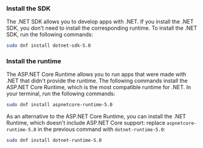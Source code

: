 
### Install the SDK

The .NET SDK allows you to develop apps with .NET. If you install the .NET SDK, you don't need to install the corresponding runtime. To install the .NET SDK, run the following commands:

```bash
sudo dnf install dotnet-sdk-5.0
```

### Install the runtime

The ASP.NET Core Runtime allows you to run apps that were made with .NET that didn't provide the runtime. The following commands install the ASP.NET Core Runtime, which is the most compatible runtime for .NET. In your terminal, run the following commands:

```bash
sudo dnf install aspnetcore-runtime-5.0
```

As an alternative to the ASP.NET Core Runtime, you can install the .NET Runtime, which doesn't include ASP.NET Core support: replace `aspnetcore-runtime-5.0` in the previous command with `dotnet-runtime-5.0`:

```bash
sudo dnf install dotnet-runtime-5.0
```
